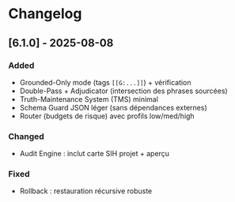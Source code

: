 # Changelog

## [6.1.0] - 2025-08-08
### Added
- Grounded-Only mode (tags `[[G:...]]`) + vérification
- Double-Pass + Adjudicator (intersection des phrases sourcées)
- Truth-Maintenance System (TMS) minimal
- Schema Guard JSON léger (sans dépendances externes)
- Router (budgets de risque) avec profils low/med/high

### Changed
- Audit Engine : inclut carte SIH projet + aperçu

### Fixed
- Rollback : restauration récursive robuste
